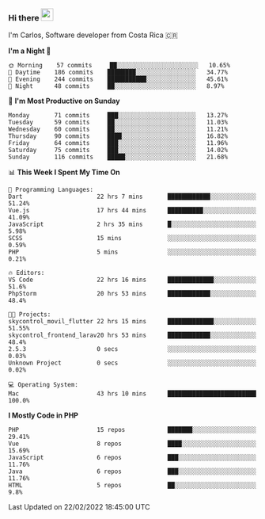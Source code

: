 ### Hi there <img src="https://media.giphy.com/media/hvRJCLFzcasrR4ia7z/giphy.gif" width="25px">

I'm Carlos, Software developer from Costa Rica 🇨🇷

<!--START_SECTION:waka-->
**I'm a Night 🦉** 

```text
🌞 Morning    57 commits     ██░░░░░░░░░░░░░░░░░░░░░░░   10.65% 
🌆 Daytime    186 commits    ████████░░░░░░░░░░░░░░░░░   34.77% 
🌃 Evening    244 commits    ███████████░░░░░░░░░░░░░░   45.61% 
🌙 Night      48 commits     ██░░░░░░░░░░░░░░░░░░░░░░░   8.97%

```
📅 **I'm Most Productive on Sunday** 

```text
Monday       71 commits     ███░░░░░░░░░░░░░░░░░░░░░░   13.27% 
Tuesday      59 commits     ██░░░░░░░░░░░░░░░░░░░░░░░   11.03% 
Wednesday    60 commits     ██░░░░░░░░░░░░░░░░░░░░░░░   11.21% 
Thursday     90 commits     ████░░░░░░░░░░░░░░░░░░░░░   16.82% 
Friday       64 commits     ███░░░░░░░░░░░░░░░░░░░░░░   11.96% 
Saturday     75 commits     ███░░░░░░░░░░░░░░░░░░░░░░   14.02% 
Sunday       116 commits    █████░░░░░░░░░░░░░░░░░░░░   21.68%

```


📊 **This Week I Spent My Time On** 

```text
💬 Programming Languages: 
Dart                     22 hrs 7 mins       ████████████░░░░░░░░░░░░░   51.24% 
Vue.js                   17 hrs 44 mins      ██████████░░░░░░░░░░░░░░░   41.09% 
JavaScript               2 hrs 35 mins       █░░░░░░░░░░░░░░░░░░░░░░░░   5.98% 
SCSS                     15 mins             ░░░░░░░░░░░░░░░░░░░░░░░░░   0.59% 
PHP                      5 mins              ░░░░░░░░░░░░░░░░░░░░░░░░░   0.21%

🔥 Editors: 
VS Code                  22 hrs 16 mins      █████████████░░░░░░░░░░░░   51.6% 
PhpStorm                 20 hrs 53 mins      ████████████░░░░░░░░░░░░░   48.4%

🐱‍💻 Projects: 
skycontrol_movil_flutter 22 hrs 15 mins      █████████████░░░░░░░░░░░░   51.55% 
skycontrol_frontend_larav20 hrs 53 mins      ████████████░░░░░░░░░░░░░   48.4% 
2.5.3                    0 secs              ░░░░░░░░░░░░░░░░░░░░░░░░░   0.03% 
Unknown Project          0 secs              ░░░░░░░░░░░░░░░░░░░░░░░░░   0.02%

💻 Operating System: 
Mac                      43 hrs 10 mins      █████████████████████████   100.0%

```

**I Mostly Code in PHP** 

```text
PHP                      15 repos            ███████░░░░░░░░░░░░░░░░░░   29.41% 
Vue                      8 repos             ████░░░░░░░░░░░░░░░░░░░░░   15.69% 
JavaScript               6 repos             ███░░░░░░░░░░░░░░░░░░░░░░   11.76% 
Java                     6 repos             ███░░░░░░░░░░░░░░░░░░░░░░   11.76% 
HTML                     5 repos             ██░░░░░░░░░░░░░░░░░░░░░░░   9.8%

```



 Last Updated on 22/02/2022 18:45:00 UTC
<!--END_SECTION:waka-->
